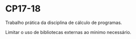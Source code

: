 # CP17-18
Trabalho prática da disciplina de cálculo de programas.

Limitar o uso de bibliotecas externas ao minimo necessário.
